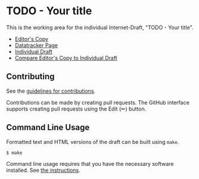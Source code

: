 # TODO - Your title

This is the working area for the individual Internet-Draft, "TODO - Your title".

* [Editor's Copy](https://BlockchainCommons.github.io/envelope-internet-draft/#go.draft-mcnally-envelope.html)
* [Datatracker Page](https://datatracker.ietf.org/doc/draft-mcnally-envelope)
* [Individual Draft](https://datatracker.ietf.org/doc/html/draft-mcnally-envelope)
* [Compare Editor's Copy to Individual Draft](https://BlockchainCommons.github.io/envelope-internet-draft/#go.draft-mcnally-envelope.diff)


## Contributing

See the
[guidelines for contributions](https://github.com/BlockchainCommons/envelope-internet-draft/blob/master/CONTRIBUTING.md).

Contributions can be made by creating pull requests.
The GitHub interface supports creating pull requests using the Edit (✏) button.


## Command Line Usage

Formatted text and HTML versions of the draft can be built using `make`.

```sh
$ make
```

Command line usage requires that you have the necessary software installed.  See
[the instructions](https://github.com/martinthomson/i-d-template/blob/main/doc/SETUP.md).

